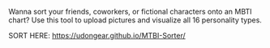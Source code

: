 Wanna sort your friends, coworkers, or fictional characters onto an MBTI chart? Use this tool to upload pictures and visualize all 16 personality types.

SORT HERE: https://udongear.github.io/MTBI-Sorter/
